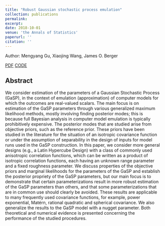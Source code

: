 ```yaml
---
title: "Robust Gaussian stochastic process emulation"
collection: publications
permalink: 
excerpt: 
date: 2018-10-01
venue: 'the Annals of Statistics'
paperurl: ''
citation: ''
---
```

Author: Mengyang Gu, Xiaojing Wang, James O. Berger

[PDF](https://www.jstor.org/stable/pdf/26542892.pdf)
[CODE](https://www.jstor.org/stable/pdf/26542892.pdf)


## Abstract
We consider estimation of the parameters of a Gaussian Stochastic Process (GaSP), in the context of emulation (approximation) of computer models for which the outcomes are real-valued scalars. The main focus is on estimation of the GaSP parameters through various generalized maximum likelihood methods, mostly involving finding posterior modes; this is because full Bayesian analysis in computer model emulation is typically prohibitively expensive.
The posterior modes that are studied arise from objective priors, such as the reference prior. These priors have been studied in the literature for the situation of an isotropic covariance function or under the assumption of separability in the design of inputs for model runs used in the GaSP construction. In this paper, we consider more general designs (e.g., a Latin Hypercube Design) with a class of commonly used anisotropic correlation functions, which can be written as a product of isotropic correlation functions, each having an unknown range parameter and a fixed roughness parameter. We discuss properties of the objective priors and marginal likelihoods for the parameters of the GaSP and establish the posterior propriety of the GaSP parameters, but our main focus is to demonstrate that certain parameterizations result in more robust estimation of the GaSP parameters than others, and that some parameterizations that are in common use should clearly be avoided. These results are applicable to many frequently used covariance functions, for example, power exponential, Matérn, rational quadratic and spherical covariance. We also generalize the results to the GaSP model with a nugget parameter. Both theoretical and numerical evidence is presented concerning the performance of the studied procedures.
